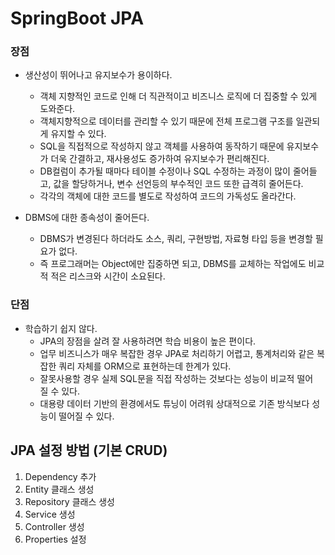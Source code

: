 # SpringBoot JPA

### 장점
- 생산성이 뛰어나고 유지보수가 용이하다.
    - 객체 지향적인 코드로 인해 더 직관적이고 비즈니스 로직에 더 집중할 수 있게 도와준다.
    - 객체지향적으로 데이터를 관리할 수 있기 때문에 전체 프로그램 구조를 일관되게 유지할 수 있다.
    - SQL을 직접적으로 작성하지 않고 객체를 사용하여 동작하기 때문에 유지보수가 더욱 간결하고, 재사용성도 증가하여 유지보수가 편리해진다.
    - DB컬럼이 추가될 때마다 테이블 수정이나 SQL 수정하는 과정이 많이 줄어들고, 값을 할당하거나, 변수 선언등의 부수적인 코드 또한 급격히 줄어든다.
    - 각각의 객체에 대한 코드를 별도로 작성하여 코드의 가독성도 올라간다.

- DBMS에 대한 종속성이 줄어든다.
    - DBMS가 변경된다 하더라도 소스, 쿼리, 구현방법, 자료형 타입 등을 변경할 필요가 없다.
    - 즉 프로그래머는 Object에만 집중하면 되고, DBMS를 교체하는 작업에도 비교적 적은 리스크와 시간이 소요된다.

### 단점
- 학습하기 쉽지 않다.
    - JPA의 장점을 살려 잘 사용하려면 학습 비용이 높은 편이다.
    - 업무 비즈니스가 매우 복잡한 경우 JPA로 처리하기 어렵고, 통계처리와 같은 복잡한 쿼리 자체를 ORM으로 표현하는데 한계가 있다.
    - 잘못사용할 경우 실제 SQL문을 직접 작성하는 것보다는 성능이 비교적 떨어질 수 있다.
    - 대용량 데이터 기반의 환경에서도 튜닝이 어려워 상대적으로 기존 방식보다 성능이 떨어질 수 있다.

## JPA 설정 방법 (기본 CRUD)
1. Dependency 추가
2. Entity 클래스 생성
3. Repository 클래스 생성
4. Service 생성
5. Controller 생성
6. Properties 설정
